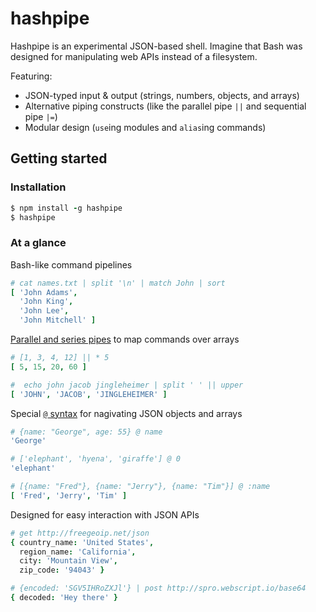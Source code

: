 # hashpipe

Hashpipe is an experimental JSON-based shell. Imagine that Bash was designed for manipulating web APIs instead of a filesystem.

Featuring:

* JSON-typed input & output (strings, numbers, objects, and arrays)
* Alternative piping constructs (like the parallel pipe `||` and sequential pipe `|=`)
* Modular design (`use`ing modules and `alias`ing commands)

## Getting started


### Installation

```coffee
$ npm install -g hashpipe
$ hashpipe
```

### At a glance

Bash-like command pipelines

```coffee
# cat names.txt | split '\n' | match John | sort
[ 'John Adams',
  'John King',
  'John Lee',
  'John Mitchell' ]
```

[Parallel and series pipes](https://github.com/spro/hashpipe/blob/master/docs/Syntax.md#at-expressions) to map commands over arrays

```coffee
# [1, 3, 4, 12] || * 5
[ 5, 15, 20, 60 ]

#  echo john jacob jingleheimer | split ' ' || upper
[ 'JOHN', 'JACOB', 'JINGLEHEIMER' ]
```

Special [`@` syntax](https://github.com/spro/hashpipe/blob/master/docs/Syntax.md#at-expressions) for nagivating JSON objects and arrays

```coffee
# {name: "George", age: 55} @ name
'George'

# ['elephant', 'hyena', 'giraffe'] @ 0
'elephant'

# [{name: "Fred"}, {name: "Jerry"}, {name: "Tim"}] @ :name
[ 'Fred', 'Jerry', 'Tim' ]
```

Designed for easy interaction with JSON APIs

```coffee
# get http://freegeoip.net/json
{ country_name: 'United States',
  region_name: 'California',
  city: 'Mountain View',
  zip_code: '94043' }

# {encoded: 'SGV5IHRoZXJl'} | post http://spro.webscript.io/base64
{ decoded: 'Hey there' }
```
